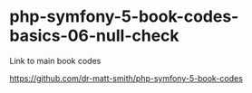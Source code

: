 # php-symfony-5-book-codes-basics-06-null-check

Link to main book codes

https://github.com/dr-matt-smith/php-symfony-5-book-codes
